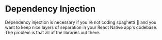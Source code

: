 # Dependency Injection
Dependency injection is necessary if you're not coding spaghetti 🍝 and you want to keep nice layers of separation in your React Native app's codebase. The problem is that all of the libraries out there.


